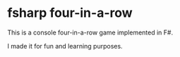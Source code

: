 # fsharp four-in-a-row

This is a console four-in-a-row game implemented in F#.

I made it for fun and learning purposes.